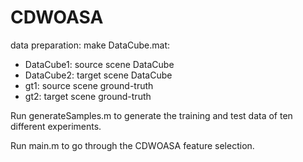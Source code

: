 # CDWOASA
data preparation:
make DataCube.mat:
 - DataCube1: source scene DataCube
 - DataCube2: target scene DataCube
 - gt1: source scene ground-truth
 - gt2: target scene ground-truth

Run generateSamples.m to generate the training and test data of ten different experiments.

Run main.m to go through the CDWOASA feature selection.
